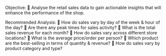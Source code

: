 Objective:
	Analyse the retail sales data to gain actionable insights that will enhance the performance of the shop.

Recommended Analysis:
	How do sales vary by day of the week & hour of the day?
	Are there any peak times for sales activity?
	What is the total sales revenue for each month?
	How do sales vary across different store locations?
	What is the average price/order per person?
	Which product are the best-selling in terms of quantity & revenue?
	How do sales vary by product category and type?
